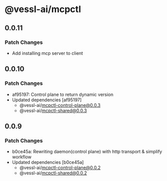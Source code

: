 # @vessl-ai/mcpctl

## 0.0.11

### Patch Changes

- Add installing mcp server to client

## 0.0.10

### Patch Changes

- af95197: Control plane to return dynamic version
- Updated dependencies [af95197]
  - @vessl-ai/mcpctl-control-plane@0.0.3
  - @vessl-ai/mcpctl-shared@0.0.3

## 0.0.9

### Patch Changes

- b0ce45a: Rewriting daemon(control plane) with http transport & simplify workflow
- Updated dependencies [b0ce45a]
  - @vessl-ai/mcpctl-control-plane@0.0.2
  - @vessl-ai/mcpctl-shared@0.0.2
